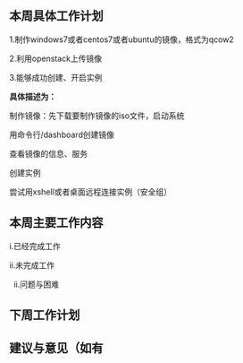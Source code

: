 ## 本周具体工作计划

1.制作windows7或者centos7或者ubuntu的镜像，格式为qcow2

2.利用openstack上传镜像

3.能够成功创建、开启实例

**具体描述为：**

制作镜像：先下载要制作镜像的iso文件，启动系统

用命令行/dashboard创建镜像

查看镜像的信息、服务

创建实例

尝试用xshell或者桌面远程连接实例（安全组）

## 本周主要工作内容

  i.已经完成工作
 
   ii.未完成工作
 
   ii.问题与困难
 
## 下周工作计划
## 建议与意见（如有
